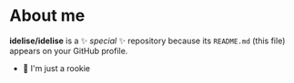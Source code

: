 # About me

**idelise/idelise** is a ✨ _special_ ✨ repository because its `README.md` (this file) appears on your GitHub profile.


- 🌱 I'm just a rookie
